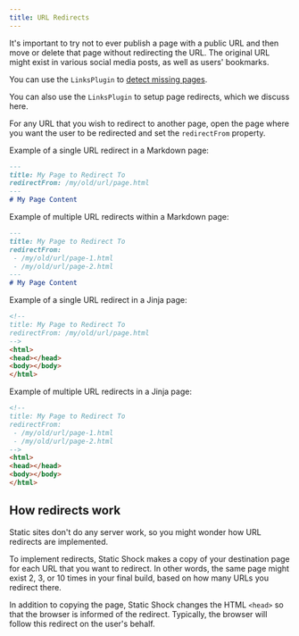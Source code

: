 ```yaml
---
title: URL Redirects
---
```

It's important to try not to ever publish a page with a public URL and then
move or delete that page without redirecting the URL. The original URL might
exist in various social media posts, as well as users' bookmarks.

You can use the `LinksPlugin` to [detect missing pages](/guides/find-missing-pages).

You can also use the `LinksPlugin` to setup page redirects, which we discuss here.

For any URL that you wish to redirect to another page, open the page where you want
the user to be redirected and set the `redirectFrom` property.

Example of a single URL redirect in a Markdown page:

```markdown
---
title: My Page to Redirect To
redirectFrom: /my/old/url/page.html
---
# My Page Content
```

Example of multiple URL redirects within a Markdown page:

```markdown
---
title: My Page to Redirect To
redirectFrom: 
 - /my/old/url/page-1.html
 - /my/old/url/page-2.html
---
# My Page Content
```

Example of a single URL redirect in a Jinja page:

```html
<!--
title: My Page to Redirect To
redirectFrom: /my/old/url/page.html
-->
<html>
<head></head>
<body></body>
</html>
```

Example of multiple URL redirects in a Jinja page:

```html
<!--
title: My Page to Redirect To
redirectFrom: 
 - /my/old/url/page-1.html
 - /my/old/url/page-2.html
-->
<html>
<head></head>
<body></body>
</html>
```

## How redirects work
Static sites don't do any server work, so you might wonder how URL redirects are
implemented.

To implement redirects, Static Shock makes a copy of your destination page for each
URL that you want to redirect. In other words, the same page might exist 2, 3, or 10
times in your final build, based on how many URLs you redirect there.

In addition to copying the page, Static Shock changes the HTML `<head>` so that the
browser is informed of the redirect. Typically, the browser will follow this redirect
on the user's behalf.
